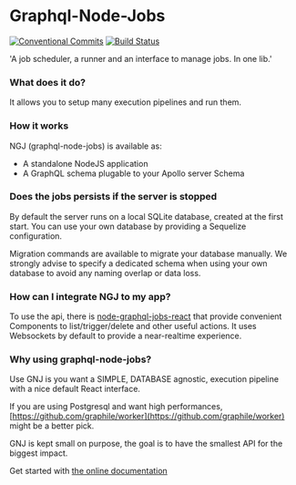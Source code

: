 # Graphql-Node-Jobs

[![Conventional Commits](https://img.shields.io/badge/Conventional%20Commits-1.0.0-yellow.svg)](https://conventionalcommits.org) [![Build Status](https://github.com/teamstarter/graphql-node-jobs/workflows/Node%20CI/badge.svg)](https://github.com/teamstarter/graphql-node-jobs/actions)

'A job scheduler, a runner and an interface to manage jobs. In one lib.'

### What does it do?

It allows you to setup many execution pipelines and run them.

### How it works

NGJ \(graphql-node-jobs\) is available as:

- A standalone NodeJS application
- A GraphQL schema plugable to your Apollo server Schema

### Does the jobs persists if the server is stopped

By default the server runs on a local SQLite database, created at the first start. You can use your own database by providing a Sequelize configuration.

Migration commands are available to migrate your database manually. We strongly advise to specify a dedicated schema when using your own database to avoid any naming overlap or data loss.

### How can I integrate NGJ to my app?

To use the api, there is [node-graphql-jobs-react](https://github.com/vincentdesmares/node-jobs-react) that provide convenient Components to list/trigger/delete and other useful actions. It uses Websockets by default to provide a near-realtime experience.

### Why using graphql-node-jobs?

Use GNJ is you want a SIMPLE, DATABASE agnostic, execution pipeline with a nice default React interface.

If you are using Postgresql and want high performances, [https://github.com/graphile/worker](https://github.com/graphile/worker) might be a better pick.

GNJ is kept small on purpose, the goal is to have the smallest API for the biggest impact.

Get started with [the online documentation](https://vincent-desmares.gitbook.io/graphql-node-jobs/)
